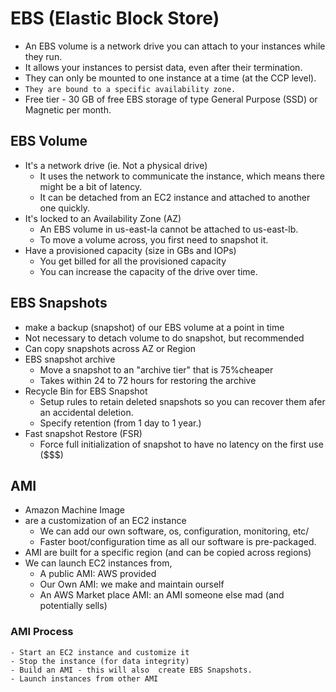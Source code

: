 # EBS (Elastic Block Store)

- An EBS volume is a network drive you can attach to your instances while they run.
- It allows your instances to persist data, even after their termination.
- They can only be mounted to one instance at a time (at the CCP level).
- `They are bound to a specific availability zone.`
- Free tier - 30 GB of free EBS storage of type General Purpose (SSD) or Magnetic per month.

## EBS Volume

- It's a network drive (ie. Not a physical drive)
  - It uses the network to communicate the instance, which means there might be a bit of latency.
  - It can be detached from an EC2 instance and attached to another one quickly.
- It's locked to an Availability Zone (AZ)
  - An EBS volume in us-east-la cannot be attached to us-east-lb.
  - To move a volume across, you first need to snapshot it.
- Have a provisioned capacity (size in GBs and IOPs)
  - You get billed for all the provisioned capacity
  - You can increase the capacity of the drive over time.

## EBS Snapshots

- make a backup (snapshot) of our EBS volume at a point in time
- Not necessary to detach volume to do snapshot, but recommended
- Can copy snapshots across AZ or Region
- EBS snapshot archive
  - Move a snapshot to an "archive tier" that is 75%cheaper
  - Takes within 24 to 72 hours for restoring the archive
- Recycle Bin for EBS Snapshot
  - Setup rules to retain deleted snapshots so you can recover them afer an accidental deletion.
  - Specify retention (from 1 day to 1 year.)
- Fast snapshot Restore (FSR)
  - Force full initialization of snapshot to have no latency on the first use ($$$)

## AMI

- Amazon Machine Image
- are a customization of an EC2 instance
  - We can add our own software, os, configuration, monitoring, etc/
  - Faster boot/configuration time as all our software is pre-packaged.
- AMI are built for a specific region (and can be copied across regions)
- We can launch EC2 instances from,
  - A public AMI: AWS provided
  - Our Own AMI: we make and maintain ourself
  - An AWS Market place AMI: an AMI someone else mad (and potentially sells)

### AMI Process

    - Start an EC2 instance and customize it
    - Stop the instance (for data integrity)
    - Build an AMI - this will also  create EBS Snapshots.
    - Launch instances from other AMI
